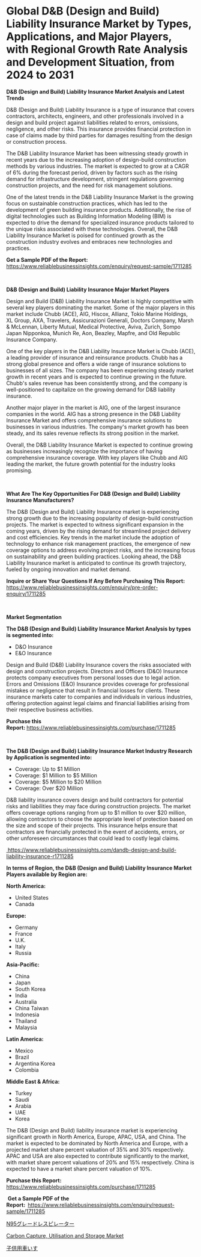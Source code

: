 <p><h1>Global D&B (Design and Build) Liability Insurance Market by Types, Applications, and Major Players, with Regional Growth Rate Analysis and Development Situation, from 2024 to 2031</h1></p><p><strong>D&B (Design and Build) Liability Insurance Market Analysis and Latest Trends</strong></p>
<p><p>D&B (Design and Build) Liability Insurance is a type of insurance that covers contractors, architects, engineers, and other professionals involved in a design and build project against liabilities related to errors, omissions, negligence, and other risks. This insurance provides financial protection in case of claims made by third parties for damages resulting from the design or construction process.</p><p>The D&B Liability Insurance Market has been witnessing steady growth in recent years due to the increasing adoption of design-build construction methods by various industries. The market is expected to grow at a CAGR of 6% during the forecast period, driven by factors such as the rising demand for infrastructure development, stringent regulations governing construction projects, and the need for risk management solutions.</p><p>One of the latest trends in the D&B Liability Insurance Market is the growing focus on sustainable construction practices, which has led to the development of green building insurance products. Additionally, the rise of digital technologies such as Building Information Modeling (BIM) is expected to drive the demand for specialized insurance products tailored to the unique risks associated with these technologies. Overall, the D&B Liability Insurance Market is poised for continued growth as the construction industry evolves and embraces new technologies and practices.</p></p>
<p><strong>Get a Sample PDF of the Report:&nbsp;</strong> <a href="https://www.reliablebusinessinsights.com/enquiry/request-sample/1711285">https://www.reliablebusinessinsights.com/enquiry/request-sample/1711285</a></p>
<p>&nbsp;</p>
<p><strong>D&B (Design and Build) Liability Insurance Major Market Players</strong></p>
<p><p>Design and Build (D&B) Liability Insurance Market is highly competitive with several key players dominating the market. Some of the major players in this market include Chubb (ACE), AIG, Hiscox, Allianz, Tokio Marine Holdings, XL Group, AXA, Travelers, Assicurazioni Generali, Doctors Company, Marsh & McLennan, Liberty Mutual, Medical Protective, Aviva, Zurich, Sompo Japan Nipponkoa, Munich Re, Aon, Beazley, Mapfre, and Old Republic Insurance Company.</p><p>One of the key players in the D&B Liability Insurance Market is Chubb (ACE), a leading provider of insurance and reinsurance products. Chubb has a strong global presence and offers a wide range of insurance solutions to businesses of all sizes. The company has been experiencing steady market growth in recent years and is expected to continue growing in the future. Chubb's sales revenue has been consistently strong, and the company is well-positioned to capitalize on the growing demand for D&B liability insurance.</p><p>Another major player in the market is AIG, one of the largest insurance companies in the world. AIG has a strong presence in the D&B Liability Insurance Market and offers comprehensive insurance solutions to businesses in various industries. The company's market growth has been steady, and its sales revenue reflects its strong position in the market.</p><p>Overall, the D&B Liability Insurance Market is expected to continue growing as businesses increasingly recognize the importance of having comprehensive insurance coverage. With key players like Chubb and AIG leading the market, the future growth potential for the industry looks promising.</p></p>
<p>&nbsp;</p>
<p><strong>What Are The Key Opportunities For D&B (Design and Build) Liability Insurance Manufacturers?</strong></p>
<p><p>The D&B (Design and Build) Liability Insurance market is experiencing strong growth due to the increasing popularity of design-build construction projects. The market is expected to witness significant expansion in the coming years, driven by the rising demand for streamlined project delivery and cost efficiencies. Key trends in the market include the adoption of technology to enhance risk management practices, the emergence of new coverage options to address evolving project risks, and the increasing focus on sustainability and green building practices. Looking ahead, the D&B Liability Insurance market is anticipated to continue its growth trajectory, fueled by ongoing innovation and market demand.</p></p>
<p><strong>Inquire or Share Your Questions If Any Before Purchasing This Report:</strong> <a href="https://www.reliablebusinessinsights.com/enquiry/pre-order-enquiry/1711285">https://www.reliablebusinessinsights.com/enquiry/pre-order-enquiry/1711285</a></p>
<p>&nbsp;</p>
<p><strong>Market Segmentation</strong></p>
<p><strong>The D&B (Design and Build) Liability Insurance Market Analysis by types is segmented into:</strong></p>
<p><ul><li>D&O Insurance</li><li>E&O Insurance</li></ul></p>
<p><p>Design and Build (D&B) Liability Insurance covers the risks associated with design and construction projects. Directors and Officers (D&O) Insurance protects company executives from personal losses due to legal action. Errors and Omissions (E&O) Insurance provides coverage for professional mistakes or negligence that result in financial losses for clients. These insurance markets cater to companies and individuals in various industries, offering protection against legal claims and financial liabilities arising from their respective business activities.</p></p>
<p><strong>Purchase this Report:&nbsp;</strong><a href="https://www.reliablebusinessinsights.com/purchase/1711285">https://www.reliablebusinessinsights.com/purchase/1711285</a></p>
<p>&nbsp;</p>
<p><strong>The D&B (Design and Build) Liability Insurance Market Industry Research by Application is segmented into:</strong></p>
<p><ul><li>Coverage: Up to $1 Million</li><li>Coverage: $1 Million to $5 Million</li><li>Coverage: $5 Million to $20 Million</li><li>Coverage: Over $20 Million</li></ul></p>
<p><p>D&B liability insurance covers design and build contractors for potential risks and liabilities they may face during construction projects. The market offers coverage options ranging from up to $1 million to over $20 million, allowing contractors to choose the appropriate level of protection based on the size and scope of their projects. This insurance helps ensure that contractors are financially protected in the event of accidents, errors, or other unforeseen circumstances that could lead to costly legal claims.</p></p>
<p><a href="https://www.reliablebusinessinsights.com/dandb-design-and-build-liability-insurance-r1711285">&nbsp;https://www.reliablebusinessinsights.com/dandb-design-and-build-liability-insurance-r1711285</a></p>
<p><strong>In terms of Region, the D&B (Design and Build) Liability Insurance Market Players available by Region are:</strong></p>
<p>
    <p> <strong> North America: </strong>
        <ul>
            <li>United States</li>
            <li>Canada</li>
        </ul>
        </p> 
    <p> <strong> Europe: </strong>
        <ul>
            <li>Germany</li>
            <li>France</li>
            <li>U.K.</li>
            <li>Italy</li>
            <li>Russia</li>
        </ul>
        </p> 
    <p> <strong> Asia-Pacific: </strong>
        <ul>
            <li>China</li>
            <li>Japan</li>
            <li>South Korea</li>
            <li>India</li>
            <li>Australia</li>
            <li>China Taiwan</li>
            <li>Indonesia</li>
            <li>Thailand</li>
            <li>Malaysia</li>
        </ul>
        </p> 
    <p> <strong> Latin America: </strong>
        <ul>
            <li>Mexico</li>
            <li>Brazil</li>
            <li>Argentina Korea</li>
            <li>Colombia</li>
        </ul>
        </p> 
    <p> <strong> Middle East & Africa: </strong>
        <ul>
            <li>Turkey</li>
            <li>Saudi</li>
            <li>Arabia</li>
            <li>UAE</li>
            <li>Korea</li>
        </ul>
    </p>
    </p>
<p><p>The D&B (Design and Build) liability insurance market is experiencing significant growth in North America, Europe, APAC, USA, and China. The market is expected to be dominated by North America and Europe, with a projected market share percent valuation of 35% and 30% respectively. APAC and USA are also expected to contribute significantly to the market, with market share percent valuations of 20% and 15% respectively. China is expected to have a market share percent valuation of 10%.</p></p>
<p><strong>Purchase this Report: </strong><a href="https://www.reliablebusinessinsights.com/purchase/1711285">https://www.reliablebusinessinsights.com/purchase/1711285</a></p>
<p>&nbsp;<strong>Get a Sample PDF of the Report:&nbsp;&nbsp;</strong><a href="https://www.reliablebusinessinsights.com/enquiry/request-sample/1711285">https://www.reliablebusinessinsights.com/enquiry/request-sample/1711285</a></p>
<p><strong></strong></p>
<p><p><a href="https://github.com/xemfu2379520/Market-Research-Report-List-2/blob/main/9140230126760.md">N95グレードレスピレーター</a></p><p><a href="https://github.com/Sherrillcrooksxa8i18ucf2m/Market-Research-Report-List-2/blob/main/carbon-capture-utilisation-and-storage-market.md">Carbon Capture, Utilisation and Storage Market</a></p><p><a href="https://github.com/bucuel854722/Market-Research-Report-List-2/blob/main/5040899126761.md">子供用車いす</a></p></p>